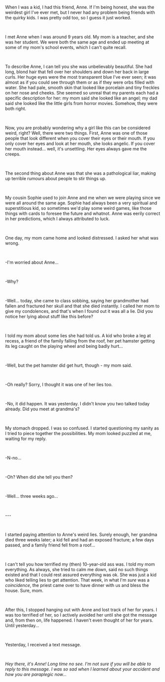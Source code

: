  

When I was a kid, I had this friend, Anne. If I'm being honest, she was the weirdest girl I've ever met, but I never had any problem being friends with the quirky kids. I was pretty odd too, so I guess it just worked.

&#x200B;

I met Anne when I was around 9 years old. My mom is a teacher, and she was her student. We were both the same age and ended up meeting at some of my mom's school events, which I can't quite recall.

&#x200B;

To describe Anne, I can tell you she was unbelievably beautiful. She had long, blond hair that fell over her shoulders and down her back in large curls. Her huge eyes were the most transparent blue I've ever seen; it was almost as if you could see through them or as if they were orbs filled with water. She had pale, smooth skin that looked like porcelain and tiny freckles on her nose and cheeks. She seemed so unreal that my parents each had a specific description for her: my mom said she looked like an angel; my dad said she looked like the little girls from horror movies. Somehow, they were both right.

&#x200B;

Now, you are probably wondering why a girl like this can be considered weird, right? Well, there were two things. First, Anne was one of those people that look different when you cover their eyes or their mouth. If you only cover her eyes and look at her mouth, she looks angelic. If you cover her mouth instead... well, it's unsettling. Her eyes always gave me the creeps.

&#x200B;

The second thing about Anne was that she was a pathological liar, making up terrible rumours about people to stir things up.

&#x200B;

My cousin Sophie used to join Anne and me when we were playing since we were all around the same age. Sophie had always been a very spiritual and superstitious kid, so sometimes we'd play some weird games, like those things with cards to foresee the future and whatnot. Anne was eerily correct in her predictions, which I always attributed to luck.

&#x200B;

One day, my mom came home and looked distressed. I asked her what was wrong.

&#x200B;

\-I'm worried about Anne...

&#x200B;

\-Why?

&#x200B;

\-Well... today, she came to class sobbing, saying her grandmother had fallen and fractured her skull and that she died instantly. I called her mom to give my condolences, and that's when I found out it was all a lie. Did you notice her lying about stuff like this before?

&#x200B;

I told my mom about some lies she had told us. A kid who broke a leg at recess, a friend of the family falling from the roof, her pet hamster getting its leg caught on the playing wheel and being badly hurt...

&#x200B;

\-Well, but the pet hamster did get hurt, though - my mom said.

&#x200B;

\-Oh really? Sorry, I thought it was one of her lies too.

&#x200B;

\-No, it did happen. It was yesterday. I didn't know you two talked today already. Did you meet at grandma's?

&#x200B;

My stomach dropped. I was so confused. I started questioning my sanity as I tried to piece together the possibilities. My mom looked puzzled at me, waiting for my reply.

&#x200B;

\-N-no...

&#x200B;

\-Oh? When did she tell you then?

&#x200B;

\-Well... three weeks ago...

&#x200B;

\---

&#x200B;

I started paying attention to Anne's weird lies. Surely enough, her grandma died three weeks later; a kid fell and had an exposed fracture; a few days passed, and a family friend fell from a roof...

&#x200B;

I can't tell you how terrified my (then) 10-year-old ass was. I told my mom everything. As always, she tried to calm me down, said no such things existed and that I could rest assured everything was ok. She was just a kid who liked telling lies to get attention. That week, in what I'm *sure* was a *coincidence*, the priest came over to have dinner with us and bless the house. Sure, mom.

&#x200B;

After this, I stopped hanging out with Anne and lost track of her for years. I was too terrified of her, so I actively avoided her until she got the message and, from then on, life happened. I haven't even thought of her for years. Until yesterday...

&#x200B;

Yesterday, I received a text message.

&#x200B;

*Hey there, it's Anne! Long time no see. I'm not sure if you will be able to reply to this message. I was so sad when I learned about your accident and how you are paraplegic now...*